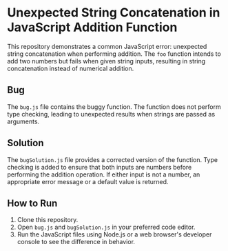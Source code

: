 # Unexpected String Concatenation in JavaScript Addition Function

This repository demonstrates a common JavaScript error: unexpected string concatenation when performing addition. The `foo` function intends to add two numbers but fails when given string inputs, resulting in string concatenation instead of numerical addition.

## Bug

The `bug.js` file contains the buggy function.  The function does not perform type checking, leading to unexpected results when strings are passed as arguments. 

## Solution

The `bugSolution.js` file provides a corrected version of the function.  Type checking is added to ensure that both inputs are numbers before performing the addition operation.  If either input is not a number, an appropriate error message or a default value is returned.

## How to Run

1. Clone this repository.
2. Open `bug.js` and `bugSolution.js` in your preferred code editor.
3. Run the JavaScript files using Node.js or a web browser's developer console to see the difference in behavior.